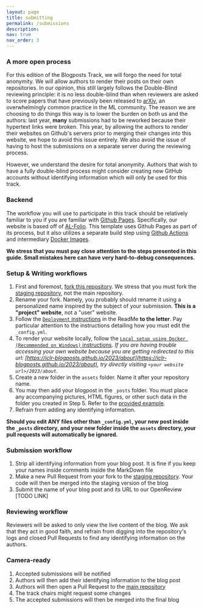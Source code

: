 ```yaml
---
layout: page
title: submitting
permalink: /submissions
description:
nav: true
nav_order: 3
---
```



### A more open process

For this edition of the Blogposts Track, we will forgo the need for total anonymity. We will allow
authors to render their posts on their own repositories. In our opinion, this still largely follows the 
Double-Blind reviewing principle: it is no less double-blind than when reviewers are asked to score papers
that have previously been released to [arXiv](https://arxiv.org/), an overwhelmingly common practice in the ML community.
The reason we are choosing to do things this way is to lower the burden on both us and the authors: last
year, **many** submissions had to be reworked because their hypertext links were broken. This year, 
by allowing the authors to render their websites on Github's servers prior to merging their changes into this website, 
we hope to avoid this issue entirely. We also avoid the issue of having to host the submissions on a separate server
during the reviewing process.

However, we understand the desire for total anonymity. Authors that wish to have a fully double-blind process might
consider creating new GitHub accounts without identifying information which will only be used for this track.

### Backend

The workflow you will use to participate in this track should be relatively familiar to you if you are
familiar with [Github Pages](https://pages.github.com/). Specifically, our website is based off of 
[AL-Folio](https://github.com/alshedivat/al-folio). This template uses Github Pages as part of its 
process, but it also utilizes a separate build step using 
[Github Actions](https://github.com/features/actions) and intermediary 
[Docker Images](https://www.docker.com/).

**We stress that you must pay close attention to the steps presented in this guide. Small mistakes
here can have very hard-to-debug consequences.**

### Setup & Writing workflows

1. First and foremost, [fork this repository](https://github.com/iclr-blogposts/staging). 
    We stress that you must fork the [staging repository](https://github.com/iclr-blogposts/staging), not the main repository.
2. Rename your fork. Namely, you probably should rename it
    using a personalized name inspired by the subject of your submission. **This is a "project" website**, not a "user" website.
3. Follow the [`Deployment` instructions](https://github.com/iclr-blogposts/staging/blob/master/README.md#deployment) 
    in the ReadMe
    **to the letter**. Pay particular attention to the instructions detailing how you must edit the `_config.yml`.
4. To render your website locally, follow the
    [`Local setup using Docker (Recommended on Windows)` instructions](https://github.com/iclr-blogposts/iclr-blogposts.github.io/blob/master/README.md#deployment).
    *If you are having trouble accessing your own website because you are getting redirected to this url: [https://iclr-blogposts.github.io/2023/about](https://iclr-blogposts.github.io/2023/about),
    try directly visiting `<your website url>/2023/about`.*
5. Create a new folder in the `assets` folder. Name it after your repository name.
6. You may then add your blogpost in the `_posts` folder. You must place any accompanying pictures, HTML figures, 
    or other such data in the folder you created in Step 5. Refer to the [provided example](https://iclr-blogposts.github.io/2023/blog/2021/distill-example/).
7. Refrain from adding any identifying information.

**Should you edit ANY files other than `_config.yml`, your new post inside the `_posts` directory, and your new folder inside the `assets` directory,
your pull requests will automatically be ignored.**

### Submission workflow

1. Strip all identifying information from your blog post. It is fine if you keep your names inside comments inside the MarkDown file
2. Make a new Pull Request from your fork to the [staging repository](https://github.com/iclr-blogposts/staging). Your code will
    then be merged into the staging version of the blog
3. Submit the name of your blog post and its URL to our OpenReview [TODO LINK]

### Reviewing workflow

Reviewers will be asked to only view the live content of the blog. We ask that they act in good faith, and refrain from
digging into the repository's logs and closed Pull Requests to find any identifying information on the authors.

### Camera-ready

1. Accepted submissions will be notified
2. Authors will then add their identifying information to the blog post
3. Authors will then open a Pull Request to the [main repository](https://github.com/iclr-blogposts/iclr-blogposts.github.io)
4. The track chairs might request some changes
5. The accepted submissions will then be merged into the final blog
